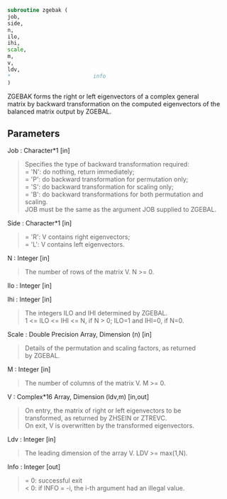 ```fortran  
subroutine zgebak (  
job,  
side,  
n,  
ilo,  
ihi,  
scale,  
m,  
v,  
ldv,  
*                          info  
)  
```  
  
ZGEBAK forms the right or left eigenvectors of a complex general  
matrix by backward transformation on the computed eigenvectors of the  
balanced matrix output by ZGEBAL.  
  
## Parameters  
Job : Character*1 [in]  
> Specifies the type of backward transformation required:  
> = 'N': do nothing, return immediately;  
> = 'P': do backward transformation for permutation only;  
> = 'S': do backward transformation for scaling only;  
> = 'B': do backward transformations for both permutation and  
> scaling.  
> JOB must be the same as the argument JOB supplied to ZGEBAL.  
  
Side : Character*1 [in]  
> = 'R':  V contains right eigenvectors;  
> = 'L':  V contains left eigenvectors.  
  
N : Integer [in]  
> The number of rows of the matrix V.  N >= 0.  
  
Ilo : Integer [in]  
  
Ihi : Integer [in]  
> The integers ILO and IHI determined by ZGEBAL.  
> 1 <= ILO <= IHI <= N, if N > 0; ILO=1 and IHI=0, if N=0.  
  
Scale : Double Precision Array, Dimension (n) [in]  
> Details of the permutation and scaling factors, as returned  
> by ZGEBAL.  
  
M : Integer [in]  
> The number of columns of the matrix V.  M >= 0.  
  
V : Complex*16 Array, Dimension (ldv,m) [in,out]  
> On entry, the matrix of right or left eigenvectors to be  
> transformed, as returned by ZHSEIN or ZTREVC.  
> On exit, V is overwritten by the transformed eigenvectors.  
  
Ldv : Integer [in]  
> The leading dimension of the array V. LDV >= max(1,N).  
  
Info : Integer [out]  
> = 0:  successful exit  
> < 0:  if INFO = -i, the i-th argument had an illegal value.  
  

